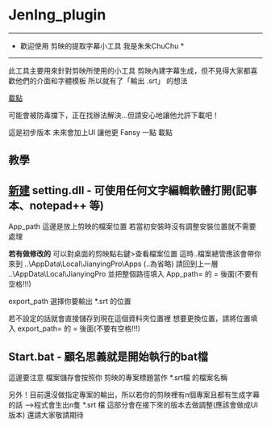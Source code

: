 # JenIng_plugin

***************************************************
* 歡迎使用 剪映的提取字幕小工具   我是朱朱ChuChu  *
***************************************************
此工具主要用來針對剪映所使用的小工具
剪映內建字幕生成，但不見得大家都喜歡他們的介面和字體模板
所以就有了「輸出 .srt」 的想法

[載點](http://www.mediafire.com/file/rg1nigy5qu0186v/JenIng_plugin.zip/file)

可能會被防毒擋下，正在找辦法解決...但請安心地讓他允許下載吧！

這是初步版本 未來會加上UI 讓他更 Fansy 一點  載點

教學
----------------------------------------------------------------------------------------------

[新建](https://media.discordapp.net/attachments/726760885816918096/813355474497568798/unknown.png?width=677&height=447)
setting.dll - 可使用任何文字編輯軟體打開(記事本、notepad++ 等)
----------------------------------------------------------------------------------------------
App_path  這邊是放上剪映的檔案位置 若當初安裝時沒有調整安裝位置就不需要處理

**若有做修改的**
可以對桌面的剪映點右鍵>查看檔案位置
這時..檔案總管應該會帶你來到 ..\AppData\Local\JianyingPro\Apps  (..為省略)
請回到上一層 ..\AppData\Local\JianyingPro 並把整個路徑填入 App_path= 的 = 後面(不要有空格!!!)

export_path  選擇你要輸出 *.srt 的位置

若不設定的話就會直接儲存到現在這個資料夾位置裡
想要更換位置，請將位置填入 export_path= 的 = 後面(不要有空格!!!)

Start.bat - 顧名思義就是開始執行的bat檔
----------------------------------------------------------------------------------------------
這邊要注意 檔案儲存會按照你 剪映的專案標題當作 *.srt檔 的檔案名稱

另外！目前還沒做指定專案的輸出，所以若你的剪映裡有n個專案且都有生成字幕的話
-->程式會生出n隻 *.srt 檔
這部分會在接下來的版本去做調整(應該會做成UI版本)
還請大家敬請期待
